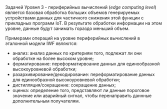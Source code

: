 Задачей Уровня 3 - периферийных вычислений (*edge computing level*) является базовая обработка больших объемов генерируемых устройствами данных для частичного снижения этой функции с прикладных программ IoT. В результате обработки информации на этом уровне, данные будут занимать гораздо меньший объем.

Примерами операций на уровне периферийных вычислений в эталонной модели IWF являются:
- анализ: анализ данных по критериям того, подлежат ли они обработке на более высоком уровне;
- форматирование: переформатирвоание данных для единообразной высокоуровневой обработки;
- разархивирование/декодирование: переформатирование данных для единообразной высокоуровневой обработки;
- дистилляция/сокращение: сокращение данных;
- оценка: определение того, представляют ли данные пороговое значение или аварийный сигнал, чтобы перенаправить даннные дополнительным получателям.